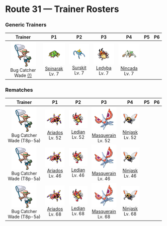 # Route 31 — Trainer Rosters

### Generic Trainers

| Trainer | P1 | P2 | P3 | P4 | P5 | P6 |
|:-------:|:--:|:--:|:--:|:--:|:--:|:--:|
| ![Bug Catcher Wade (!)](../../assets/trainers/bug_catcher.png "Bug Catcher Wade (!)")<br>Bug Catcher Wade [(!)](#rematches) | ![Spinarak](../../assets/sprites/spinarak/front.gif "Spinarak: It spins a web using fine--but durable--thread. It then waits patiently for prey to be trapped.")<br>[Spinarak](../../pokemon/spinarak.md/)<br>Lv. 7 | ![Surskit](../../assets/sprites/surskit/front.gif "Surskit: It secretes a thick, sweet-scented syrup from the tip of its head. It lives on weed-choked ponds.")<br>[Surskit](../../pokemon/surskit.md/)<br>Lv. 7 | ![Ledyba](../../assets/sprites/ledyba/front.gif "Ledyba: When the weather turns cold, lots of LEDYBA gather from everywhere to cluster and keep each other warm.")<br>[Ledyba](../../pokemon/ledyba.md/)<br>Lv. 7 | ![Nincada](../../assets/sprites/nincada/front.gif "Nincada: It can sometimes live underground for more than 10 years. It absorbs nutrients from the roots of trees.")<br>[Nincada](../../pokemon/nincada.md/)<br>Lv. 7 |


### Rematches

| Trainer | P1 | P2 | P3 | P4 | P5 | P6 |
|:-------:|:--:|:--:|:--:|:--:|:--:|:--:|
| ![Bug Catcher Wade (T8p-5a)](../../assets/trainers/bug_catcher.png "Bug Catcher Wade (T8p-5a)")<br>Bug Catcher Wade (T8p-5a) | ![Ariados](../../assets/sprites/ariados/front.gif "Ariados: A single strand of a special string is endlessly spun out of its rear. The string leads back to its nest.")<br>[Ariados](../../pokemon/ariados.md/)<br>Lv. 52 | ![Ledian](../../assets/sprites/ledian/front.gif "Ledian: The spot patterns on its back grow larger or smaller depending on the number of stars in the night sky.")<br>[Ledian](../../pokemon/ledian.md/)<br>Lv. 52 | ![Masquerain](../../assets/sprites/masquerain/front.gif "Masquerain: It flaps its four wings to hover and fly freely in any direction-- to and fro and sideways.")<br>[Masquerain](../../pokemon/masquerain.md/)<br>Lv. 52 | ![Ninjask](../../assets/sprites/ninjask/front.gif "Ninjask: Its cry leaves a lasting headache if heard for too long. It moves so quickly that it is almost invisible.")<br>[Ninjask](../../pokemon/ninjask.md/)<br>Lv. 52 |
| ![Bug Catcher Wade (T8p-5a)](../../assets/trainers/bug_catcher.png "Bug Catcher Wade (T8p-5a)")<br>Bug Catcher Wade (T8p-5a) | ![Ariados](../../assets/sprites/ariados/front.gif "Ariados: A single strand of a special string is endlessly spun out of its rear. The string leads back to its nest.")<br>[Ariados](../../pokemon/ariados.md/)<br>Lv. 46 | ![Ledian](../../assets/sprites/ledian/front.gif "Ledian: The spot patterns on its back grow larger or smaller depending on the number of stars in the night sky.")<br>[Ledian](../../pokemon/ledian.md/)<br>Lv. 46 | ![Masquerain](../../assets/sprites/masquerain/front.gif "Masquerain: It flaps its four wings to hover and fly freely in any direction-- to and fro and sideways.")<br>[Masquerain](../../pokemon/masquerain.md/)<br>Lv. 46 | ![Ninjask](../../assets/sprites/ninjask/front.gif "Ninjask: Its cry leaves a lasting headache if heard for too long. It moves so quickly that it is almost invisible.")<br>[Ninjask](../../pokemon/ninjask.md/)<br>Lv. 46 |
| ![Bug Catcher Wade (T8p-5a)](../../assets/trainers/bug_catcher.png "Bug Catcher Wade (T8p-5a)")<br>Bug Catcher Wade (T8p-5a) | ![Ariados](../../assets/sprites/ariados/front.gif "Ariados: A single strand of a special string is endlessly spun out of its rear. The string leads back to its nest.")<br>[Ariados](../../pokemon/ariados.md/)<br>Lv. 68 | ![Ledian](../../assets/sprites/ledian/front.gif "Ledian: The spot patterns on its back grow larger or smaller depending on the number of stars in the night sky.")<br>[Ledian](../../pokemon/ledian.md/)<br>Lv. 68 | ![Masquerain](../../assets/sprites/masquerain/front.gif "Masquerain: It flaps its four wings to hover and fly freely in any direction-- to and fro and sideways.")<br>[Masquerain](../../pokemon/masquerain.md/)<br>Lv. 68 | ![Ninjask](../../assets/sprites/ninjask/front.gif "Ninjask: Its cry leaves a lasting headache if heard for too long. It moves so quickly that it is almost invisible.")<br>[Ninjask](../../pokemon/ninjask.md/)<br>Lv. 68 |

